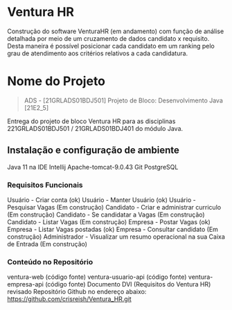 
# Ventura HR
Construção do software VenturaHR (em andamento) com função de análise detalhada por meio de um cruzamento de dados candidato x requisito. Desta maneira é possível posicionar cada candidato em um ranking pelo grau de atendimento aos critérios relativos a cada candidatura.

# Nome do Projeto
> ADS - [21GRLADS01BDJ501] Projeto de Bloco: Desenvolvimento Java [21E2_5]

Entrega do projeto de bloco Ventura HR para as disciplinas 221GRLADS01BDJ501 / 21GRLADS01BDJ401 do módulo Java. 

## Instalação e configuração de ambiente

Java 11 na IDE Intellij
Apache-tomcat-9.0.43
Git
PostgreSQL

### Requisitos Funcionais

Usuário - Criar conta  (ok)
Usuário - Manter Usuário  (ok)
Usuário - Pesquisar Vagas (Em construção)
Candidato - Criar e administrar curriculo  (Em construção)
Candidato - Se candidatar a Vagas  (Em construção)
Candidato - Listar Vagas  (Em construção)
Empresa - Postar Vagas  (ok)
Empresa - Listar Vagas postadas  (ok)
Empresa - Consultar candidato  (Em construção)
Administrador - Visualizar um resumo operacional na sua Caixa de Entrada (Em construção)

### Conteúdo no Repositório

ventura-web (código fonte)
ventura-usuario-api (código fonte)
ventura-empresa-api (código fonte)
Documento DVI (Requisitos do Ventura HR) revisado
Repositório Github no endereço abaixo:  https://github.com/crisreish/Ventura_HR.git


